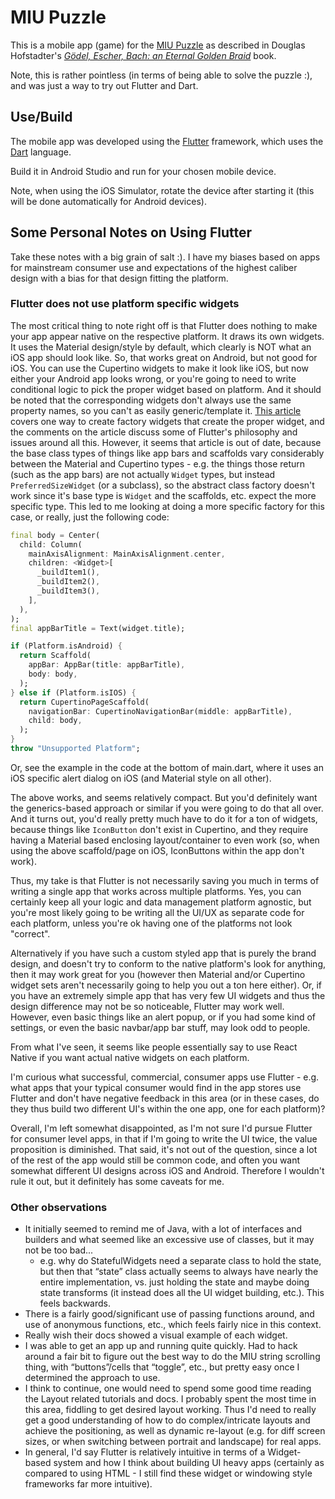 # MIU Puzzle

This is a mobile app (game) for the [MIU Puzzle](https://en.wikipedia.org/wiki/MU_puzzle) as described in Douglas Hofstadter's _[Gödel, Escher, Bach: an Eternal Golden Braid](https://en.wikipedia.org/wiki/G%C3%B6del,_Escher,_Bach)_ book.

Note, this is rather pointless (in terms of being able to solve the puzzle :), and was just a way to try out Flutter and Dart.

## Use/Build

The mobile app was developed using the [Flutter](https://flutter.io) framework, which uses the [Dart](https://www.dartlang.org/) language.

Build it in Android Studio and run for your chosen mobile device.

Note, when using the iOS Simulator, rotate the device after starting it (this will be done automatically for Android devices).


## Some Personal Notes on Using Flutter

Take these notes with a big grain of salt :).  I have my biases based on apps for mainstream consumer use and expectations of the highest caliber design with a bias for that design fitting the platform.


### Flutter does not use platform specific widgets

The most critical thing to note right off is that Flutter does nothing to make your app appear native on the respective platform. It draws its own widgets. It uses the Material design/style by default, which clearly is NOT what an iOS app should look like. So, that works great on Android, but not good for iOS. You can use the Cupertino widgets to make it look like iOS, but now either your Android app looks wrong, or you're going to need to write conditional logic to pick the proper widget based on platform. And it should be noted that the corresponding widgets don't always use the same property names, so you can't as easily generic/template it. [This article](https://medium.com/flutter-io/do-flutter-apps-dream-of-platform-aware-widgets-7d7ed7b4624d) covers one way to create factory widgets that create the proper widget, and the comments on the article discuss some of Flutter's philosophy and issues around all this. However, it seems that article is out of date, because the base class types of things like app bars and scaffolds vary considerably between the Material and Cupertino types - e.g. the things those return (such as the app bars) are not actually `Widget` types, but instead `PreferredSizeWidget` (or a subclass), so the abstract class factory doesn't work since it's base type is `Widget` and the scaffolds, etc. expect the more specific type. This led to me looking at doing a more specific factory for this case, or really, just the following code:

```dart
final body = Center(
  child: Column(
    mainAxisAlignment: MainAxisAlignment.center,
    children: <Widget>[
      _buildItem1(),
      _buildItem2(),
      _buildItem3(),
    ],
  ),
);
final appBarTitle = Text(widget.title);

if (Platform.isAndroid) {
  return Scaffold(
    appBar: AppBar(title: appBarTitle),
    body: body,
  );
} else if (Platform.isIOS) {
  return CupertinoPageScaffold(
    navigationBar: CupertinoNavigationBar(middle: appBarTitle),
    child: body,
  );
}
throw "Unsupported Platform";

```

Or, see the example in the code at the bottom of main.dart, where it uses an iOS specific alert dialog on iOS (and Material style on all other).

The above works, and seems relatively compact. But you'd definitely want the generics-based approach or similar if you were going to do that all over. And it turns out, you'd really pretty much have to do it for a ton of widgets, because things like `IconButton` don't exist in Cupertino, and they require having a Material based enclosing layout/container to even work (so, when using the above scaffold/page on iOS, IconButtons within the app don't work).

Thus, my take is that Flutter is not necessarily saving you much in terms of writing a single app that works across multiple platforms. Yes, you can certainly keep all your logic and data management platform agnostic, but you're most likely going to be writing all the UI/UX as separate code for each platform, unless you're ok having one of the platforms not look "correct".

 Alternatively if you have such a custom styled app that is purely the brand design, and doesn't try to conform to the native platform's look for anything, then it may work great for you (however then Material and/or Cupertino widget sets aren't necessarily going to help you out a ton here either). Or, if you have an extremely simple app that has very few UI widgets and thus the design difference may not be so noticeable, Flutter may work well. However, even basic things like an alert popup, or if you had some kind of settings, or even the basic navbar/app bar stuff, may look odd to people.

From what I've seen, it seems like people essentially say to use React Native if you want actual native widgets on each platform.

I'm curious what successful, commercial, consumer apps use Flutter - e.g. what apps that your typical consumer would find in the app stores use Flutter and don't have negative feedback in this area (or in these cases, do they thus build two different UI's within the one app, one for each platform)?

Overall, I'm left somewhat disappointed, as I'm not sure I'd pursue Flutter for consumer level apps, in that if I'm going to write the UI twice, the value proposition is diminished. That said, it's not out of the question, since a lot of the rest of the app would still be common code, and often you want somewhat different UI designs across iOS and Android. Therefore I wouldn't rule it out, but it definitely has some caveats for me.

### Other observations

* It initially seemed to remind me of Java, with a lot of interfaces and builders and what seemed like an excessive use of classes, but it may not be too bad...
    * e.g. why do StatefulWidgets need a separate class to hold the state, but then that “state” class actually seems to always have nearly the entire implementation, vs. just holding the state and maybe doing state transforms (it instead does all the UI widget building, etc.). This feels backwards.
* There is a fairly good/significant use of passing functions around, and use of anonymous functions, etc., which feels fairly nice in this context.
* Really wish their docs showed a visual example of each widget.
* I was able to get an app up and running quite quickly. Had to hack around a fair bit to figure out the best way to do the MIU string scrolling thing, with “buttons”/cells that “toggle”, etc., but pretty easy once I determined the approach to use.
* I think to continue, one would need to spend some good time reading the Layout related tutorials and docs. I probably spent the most time in this area, fiddling to get desired layout working. Thus I'd need to really get a good understanding of how to do complex/intricate layouts and achieve the positioning, as well as dynamic re-layout (e.g. for diff screen sizes, or when switching between portrait and landscape) for real apps.
* In general, I'd say Flutter is relatively intuitive in terms of a Widget-based system and how I think about building UI heavy apps (certainly as compared to using HTML - I still find these widget or windowing style frameworks far more intuitive).
